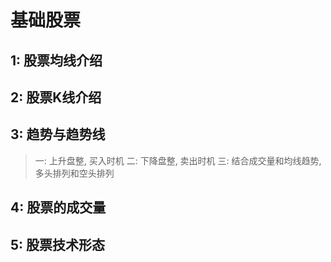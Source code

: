 # 基础股票
## 1: 股票均线介绍
## 2: 股票K线介绍
## 3: 趋势与趋势线
> 一: 上升盘整, 买入时机
> 二: 下降盘整, 卖出时机
> 三: 结合成交量和均线趋势, 多头排列和空头排列
## 4: 股票的成交量
## 5: 股票技术形态